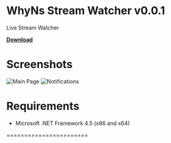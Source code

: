WhyNs Stream Watcher v0.0.1
=======================


Live Stream Watcher

**[Download](http://streamwatcher.whyns.dk "Download Link: http://streamwatcher.whyns.dk")**


Screenshots
=======================
![Main Page](http://streamwatcher.whyns.dk/images/main_page.png)
![Notifications](http://streamwatcher.whyns.dk/images/notifications.png)




Requirements
=======================
* Microsoft .NET Framework 4.5 (x86 and x64)








=======================

